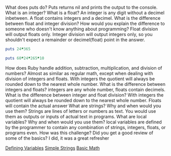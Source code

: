 What does puts do?
Puts returns nil and prints the output to the console.
What is an integer? What is a float?
An integer is any digit without a decimel inbetween. A float contains integers and a decimel.
What is the difference between float and integer division? How would you explain the difference to someone who doesn't know anything about programming?
Float division will output floats only. Integer division will output integers only, so you shouldn't expect a remainder or decimel(float) point in the answer.

```ruby
puts 24*365

puts 60*24*265*10
```

How does Ruby handle addition, subtraction, multiplication, and division of numbers?
Almost as similar as regular math, except when dealing with division of integers and floats. With integers the quotient will always be rounded down to the nearest whole number.
What is the difference between integers and floats?
integers are any whole number, floats contain decimels.
What is the difference between integer and float division?
With integers the quotient will always be rounded down to the nearest whole number.
Floats will contain the actual answer
What are strings? Why and when would you use them?
Strings are lines of letters or numbers as text. You would use them as outputs or inputs of actual text in programs.
What are local variables? Why and when would you use them?
local variables are defined by the programmer to contain any combination of strings, integers, floats, or programs even.
How was this challenge? Did you get a good review of some of the basics?
I did, it was a great refresher

[Defining Variables](https://github.com/bmunroe91/phase-0/blob/master/week-4/defining-variables.rb)
[Simple Strings](https://github.com/bmunroe91/phase-0/blob/master/week-4/simple-string.rb)
[Basic Math](https://github.com/bmunroe91/phase-0/blob/master/week-4/basic-math.rb)
